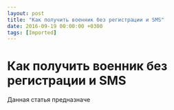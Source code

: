 ```yaml
---
layout: post
title: "Как получить военник без регистрации и SMS"
date: 2016-09-19 00:00:00 +0300
tags: [Imported]
---
```

# Как получить военник без регистрации и SMS 

Данная статья предназначе